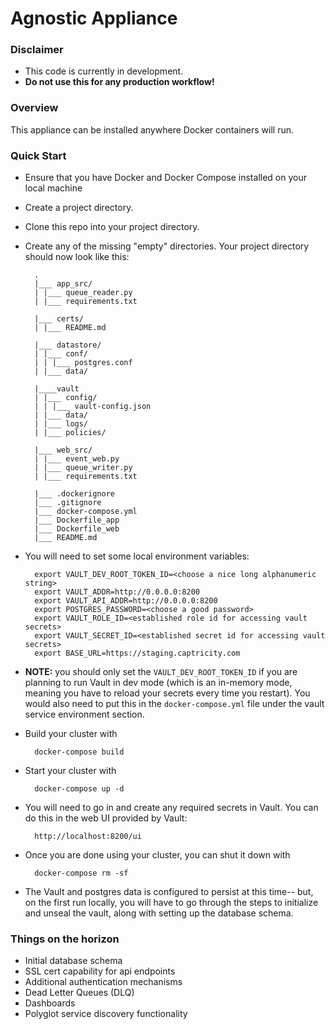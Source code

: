 # Agnostic Appliance

### Disclaimer
* This code is currently in development.
* **Do not use this for any production workflow!**

### Overview
This appliance can be installed anywhere Docker containers will run.

### Quick Start
* Ensure that you have Docker and Docker Compose installed on your local machine
* Create a project directory.
* Clone this repo into your project directory.
* Create any of the missing "empty" directories.  Your project directory
should now look like this:

        .
        |___ app_src/
        | |___ queue_reader.py
        | |___ requirements.txt

        |___ certs/
        | |___ README.md

        |___ datastore/
        | |___ conf/
        | | |___ postgres.conf
        | |___ data/

        |____vault
        | |___ config/
        | | |___ vault-config.json
        | |___ data/
        | |___ logs/
        | |___ policies/

        |___ web_src/
        | |___ event_web.py
        | |___ queue_writer.py
        | |___ requirements.txt

        |___ .dockerignore
        |___ .gitignore
        |___ docker-compose.yml
        |___ Dockerfile_app
        |___ Dockerfile_web
        |___ README.md

* You will need to set some local environment variables:

        export VAULT_DEV_ROOT_TOKEN_ID=<choose a nice long alphanumeric string>
        export VAULT_ADDR=http://0.0.0.0:8200
        export VAULT_API_ADDR=http://0.0.0.0:8200
        export POSTGRES_PASSWORD=<choose a good password>
        export VAULT_ROLE_ID=<established role id for accessing vault secrets>
        export VAULT_SECRET_ID=<established secret id for accessing vault secrets>
        export BASE_URL=https://staging.captricity.com

* **NOTE:**  you should only set the ```VAULT_DEV_ROOT_TOKEN_ID``` if you are
planning to run Vault in dev mode (which is an in-memory mode, meaning you 
have to reload your secrets every time you restart).  You would also need to put
this in the ```docker-compose.yml``` file under the vault service environment
section.

* Build your cluster with

        docker-compose build

* Start your cluster with

        docker-compose up -d

* You will need to go in and create any required secrets in Vault.
 You can do this in the web UI provided by Vault:

        http://localhost:8200/ui

* Once you are done using your cluster, you can shut it down with

        docker-compose rm -sf

* The Vault and postgres data is configured to persist at this time-- but, on the first
run locally, you will have to go through the steps to initialize and unseal the vault,
along with setting up the database schema.

### Things on the horizon
* Initial database schema
* SSL cert capability for api endpoints
* Additional authentication mechanisms
* Dead Letter Queues (DLQ)
* Dashboards
* Polyglot service discovery functionality
